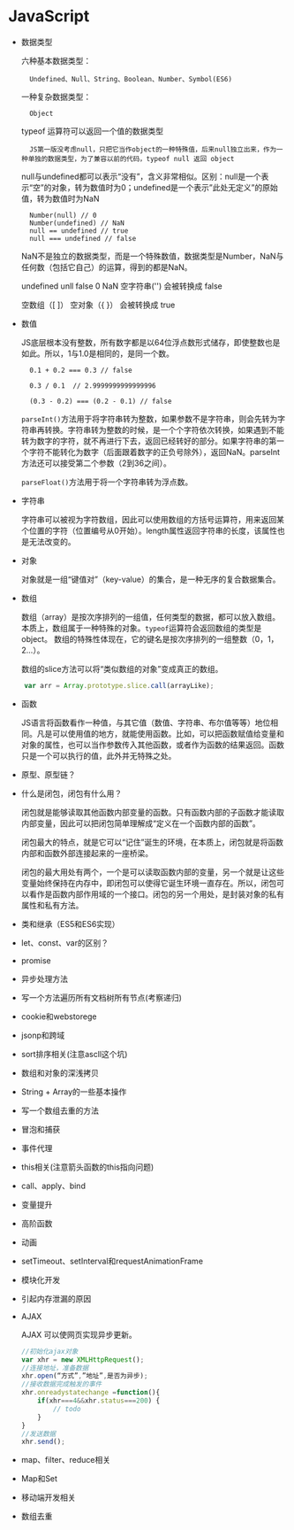 # JavaScript

+ 数据类型

    六种基本数据类型：

        Undefined、Null、String、Boolean、Number、Symbol(ES6)

    一种复杂数据类型：

        Object

    typeof 运算符可以返回一个值的数据类型

        JS第一版没考虑null，只把它当作object的一种特殊值，后来null独立出来，作为一种单独的数据类型，为了兼容以前的代码，typeof null 返回 object

    null与undefined都可以表示“没有”，含义非常相似。区别：null是一个表示“空”的对象，转为数值时为0；undefined是一个表示”此处无定义”的原始值，转为数值时为NaN

        Number(null) // 0
        Number(undefined) // NaN
        null == undefined // true
        null === undefined // false

    NaN不是独立的数据类型，而是一个特殊数值，数据类型是Number，NaN与任何数（包括它自己）的运算，得到的都是NaN。

    undefined unll false 0 NaN  空字符串('') 会被转换成 false

    空数组（[ ]） 空对象（{ }） 会被转换成 true

+ 数值

    JS底层根本没有整数，所有数字都是以64位浮点数形式储存，即使整数也是如此。所以，1与1.0是相同的，是同一个数。

        0.1 + 0.2 === 0.3 // false

        0.3 / 0.1  // 2.9999999999999996

        (0.3 - 0.2) === (0.2 - 0.1) // false

    `parseInt()`方法用于将字符串转为整数，如果参数不是字符串，则会先转为字符串再转换。字符串转为整数的时候，是一个个字符依次转换，如果遇到不能转为数字的字符，就不再进行下去，返回已经转好的部分。如果字符串的第一个字符不能转化为数字（后面跟着数字的正负号除外），返回NaN。parseInt方法还可以接受第二个参数（2到36之间）。

    `parseFloat()`方法用于将一个字符串转为浮点数。

+ 字符串

    字符串可以被视为字符数组，因此可以使用数组的方括号运算符，用来返回某个位置的字符（位置编号从0开始）。length属性返回字符串的长度，该属性也是无法改变的。

+ 对象

    对象就是一组“键值对”（key-value）的集合，是一种无序的复合数据集合。

+ 数组

    数组（array）是按次序排列的一组值，任何类型的数据，都可以放入数组。
    本质上，数组属于一种特殊的对象。`typeof`运算符会返回数组的类型是object。
    数组的特殊性体现在，它的键名是按次序排列的一组整数（0，1，2…）。

    数组的slice方法可以将“类似数组的对象”变成真正的数组。

```javascript
    var arr = Array.prototype.slice.call(arrayLike);
```

+ 函数

    JS语言将函数看作一种值，与其它值（数值、字符串、布尔值等等）地位相同。凡是可以使用值的地方，就能使用函数。比如，可以把函数赋值给变量和对象的属性，也可以当作参数传入其他函数，或者作为函数的结果返回。函数只是一个可以执行的值，此外并无特殊之处。

+ 原型、原型链？

+ 什么是闭包，闭包有什么用？

    闭包就是能够读取其他函数内部变量的函数。只有函数内部的子函数才能读取内部变量，因此可以把闭包简单理解成“定义在一个函数内部的函数”。

    闭包最大的特点，就是它可以“记住”诞生的环境，在本质上，闭包就是将函数内部和函数外部连接起来的一座桥梁。

    闭包的最大用处有两个，一个是可以读取函数内部的变量，另一个就是让这些变量始终保持在内存中，即闭包可以使得它诞生环境一直存在。所以，闭包可以看作是函数内部作用域的一个接口。闭包的另一个用处，是封装对象的私有属性和私有方法。

+ 类和继承（ES5和ES6实现）

+ let、const、var的区别？

+ promise

+ 异步处理方法

+ 写一个方法遍历所有文档树所有节点(考察递归)

+ cookie和webstorege

+ jsonp和跨域

+ sort排序相关(注意ascll这个坑)

+ 数组和对象的深浅拷贝

+ String + Array的一些基本操作

+ 写一个数组去重的方法

+ 冒泡和捕获

+ 事件代理

+ this相关(注意箭头函数的this指向问题)

+ call、apply、bind

+ 变量提升

+ 高阶函数

+ 动画

+ setTimeout、setInterval和requestAnimationFrame

+ 模块化开发

+ 引起内存泄漏的原因

+ AJAX

    AJAX 可以使网页实现异步更新。

    ```javascript
    //初始化ajax对象
    var xhr = new XMLHttpRequest();
    //连接地址，准备数据
    xhr.open(“方式”,”地址”,是否为异步);
    //接收数据完成触发的事件
    xhr.onreadystatechange =function(){
        if(xhr===4&&xhr.status===200) {
            // todo
        }
    }
    //发送数据
    xhr.send();
    ```

+ map、filter、reduce相关

+ Map和Set

+ 移动端开发相关

+ 数组去重